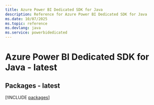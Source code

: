 ```yaml
---
title: Azure Power BI Dedicated SDK for Java
description: Reference for Azure Power BI Dedicated SDK for Java
ms.date: 10/07/2025
ms.topic: reference
ms.devlang: java
ms.service: powerbidedicated
---
```

# Azure Power BI Dedicated SDK for Java - latest
## Packages - latest
[!INCLUDE [packages](power-bi-dedicated-index.md)]